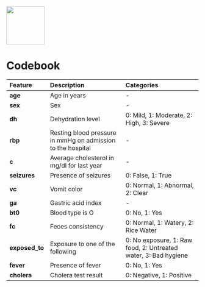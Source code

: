 <img src="https://course_report_production.s3.amazonaws.com/rich/rich_files/rich_files/4017/s300/logo-ironhack-blue.png" width=100px>

# Codebook

| Feature        | Description | Categories |
|:---------------|:-----------|:-----------|
| **age**        | Age in years | - |
| **sex**        | Sex | - |
| **dh**         | Dehydration level | 0: Mild, 1: Moderate, 2: High, 3: Severe  |
| **rbp**        | Resting blood pressure in mmHg on admission to the hospital | - |
| **c**          | Average cholesterol in mg/dl for last year | - |
| **seizures**   | Presence of seizures | 0: False, 1: True |
| **vc**         | Vomit color | 0: Normal, 1: Abnormal, 2: Clear |
| **ga**         | Gastric acid index | - |
| **bt0**        | Blood type is O | 0: No, 1: Yes |
| **fc**         | Feces consistency | 0: Normal, 1: Watery, 2: Rice Water |
| **exposed_to** | Exposure to one of the following | 0: No exposure, 1: Raw food, 2: Untreated water, 3: Bad hygiene |
| **fever**      | Presence of fever | 0: No, 1: Yes |
| **cholera**    | Cholera test result  | 0: Negative, 1: Positive|

